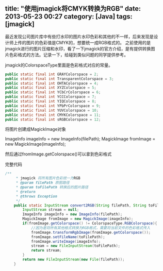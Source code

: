 title: "使用jmagick将CMYK转换为RGB"
date: 2013-05-23 00:27
category: [Java]
tags: [jmagick]
---

最近发现公司图片库中有些打水印的图片水印色彩和其他的不一样，后来发现是设计师上传的图片的色彩值是CMYK的，想要统一成RGB格式的。
之前使用的是jmagick进行的图片压缩和水印，看了一下jmagick的官方介绍，是有提供转换图片色彩格式的方法。记录一下，给碰到类似问题的同学提供参考。
 
jmagick的ColorspaceType里面是色彩格式对应的常量。

```java
public static final int GRAYColorspace = 2;
public static final int TransparentColorspace = 3;
public static final int OHTAColorspace = 4;
public static final int XYZColorspace = 5;
public static final int YCbCrColorspace = 6;
public static final int YCCColorspace = 7;
public static final int YIQColorspace = 8;
public static final int YPbPrColorspace = 9;
public static final int YUVColorspace = 10;
public static final int CMYKColorspace = 11;
public static final int sRGBColorspace = 12;
```

将图片创建成MagickImage对象
 
ImageInfo imageInfo = new ImageInfo(filePath);
MagickImage fromImage = new MagickImage(imageInfo);
 
然后通过fromImage.getColorspace()可以拿到色彩格式
 
完整代码
```java
/**
	 * jmagick 将所有图片色彩统一为RGB
	 * @param filePath 原图路径
	 * @param toFilePath 转换后的图片路径
	 * @return
	 * @throws Exception
	 */
    public static InputStream convert2RGB(String filePath, String toFilePath) throws Exception{
        InputStream stream = null;
        ImageInfo imageInfo = new ImageInfo(filePath);
        MagickImage fromImage = new MagickImage(imageInfo);
        if(fromImage.getColorspace() != ColorspaceType.RGBColorspace){
            //因为是将所有其他格式转换为RGB格式，需要将当前文件的色彩格式传入
            fromImage.transformRgbImage(fromImage.getColorspace());
            fromImage.setFileName(toFilePath);
            fromImage.writeImage(imageInfo);
            stream = new FileInputStream(toFilePath);
            return stream;
        }
        return new FileInputStream(new File(filePath));
    }
```